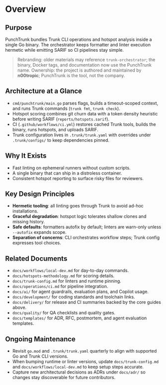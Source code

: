 # Overview

## Purpose

PunchTrunk bundles Trunk CLI operations and hotspot analysis inside a single Go binary. The orchestrator keeps formatter and linter execution hermetic while emitting SARIF so CI pipelines stay simple.

> Rebranding: older materials may reference `trunk-orchestrator`; the binary, Docker tags, and documentation now use the PunchTrunk name.
> Ownership: the project is authored and maintained by **n00tropic**; PunchTrunk is the tool, not the company.

## Architecture at a Glance

- `cmd/punchtrunk/main.go` parses flags, builds a timeout-scoped context, and runs Trunk commands (`trunk fmt`, `trunk check`).
- Hotspot scoring combines git churn data with a token density heuristic before writing SARIF (`reports/hotspots.sarif`).
- CI (`.github/workflows/ci.yml`) restores cached Trunk tools, builds the binary, runs hotspots, and uploads SARIF.
- Trunk configuration lives in `.trunk/trunk.yaml` with overrides under `.trunk/configs/` to keep dependencies pinned.

## Why It Exists

- Fast linting on ephemeral runners without custom scripts.
- A single binary that can ship in a distroless container.
- Consistent hotspot reporting to surface risky files for reviewers.

## Key Design Principles

- **Hermetic tooling**: all linting goes through Trunk to avoid ad-hoc installations.
- **Graceful degradation**: hotspot logic tolerates shallow clones and missing history.
- **Safe defaults**: formatters autofix by default; linters are warn-only unless `--autofix` expands scope.
- **Separation of concerns**: CLI orchestrates workflow steps; Trunk config expresses tool choices.

## Related Documents

- `docs/workflows/local-dev.md` for day-to-day commands.
- `docs/hotspots-methodology.md` for scoring details.
- `docs/trunk-config.md` for linters and runtime pinning.
- `docs/operations/ci.md` for pipeline integration.
- `docs/ai/` for agent guardrails, evaluation plans, and Copilot usage.
- `docs/development/` for coding standards and toolchain links.
- `docs/delivery/` for release and CI summaries backed by the core guides above.
- `docs/quality/` for QA checklists and quality gates.
- `docs/templates/` for ADR, RFC, postmortem, and agent evaluation templates.

## Ongoing Maintenance

- Revisit `go.mod` and `.trunk/trunk.yaml` quarterly to align with supported Go and Trunk CLI versions.
- When bumping runtime or linter versions, update `docs/trunk-config.md` and `docs/workflows/local-dev.md` to keep setup steps accurate.
- Capture new architectural decisions as ADRs under `docs/adr/` so changes stay discoverable for future contributors.
